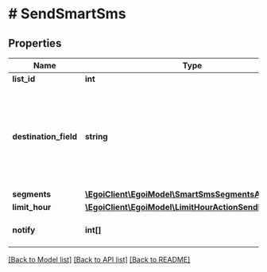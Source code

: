 # # SendSmartSms

## Properties

Name | Type | Description | Notes
------------ | ------------- | ------------- | -------------
**list_id** | **int** |  | 
**destination_field** | **string** | Smart SMS campaign destination field. Must be &#39;cellphone&#39; or the other field ID of type                                 cellphone | 
**segments** | [**\EgoiClient\EgoiModel\SmartSmsSegmentsActionSend**](SmartSmsSegmentsActionSend.md) |  | 
**limit_hour** | [**\EgoiClient\EgoiModel\LimitHourActionSendLimitHour**](LimitHourActionSendLimitHour.md) |  | [optional] 
**notify** | **int[]** | Array of IDs of the users to notify | [optional] 

[[Back to Model list]](../../README.md#documentation-for-models) [[Back to API list]](../../README.md#documentation-for-api-endpoints) [[Back to README]](../../README.md)


